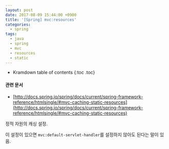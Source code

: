 ```yaml
---
layout: post
date: 2017-08-09 15:44:00 +0900
title: '[Spring] mvc:resources'
categories:
  - spring
tags:
  - java
  - spring
  - mvc
  - resources
  - static
---
```


* Kramdown table of contents
{:toc .toc}

#### 관련 문서

- [http://docs.spring.io/spring/docs/current/spring-framework-reference/htmlsingle/#mvc-caching-static-resources](http://docs.spring.io/spring/docs/current/spring-framework-reference/htmlsingle/#mvc-caching-static-resources)

정적 자원의 캐싱 설정.

이 설정이 있으면 `mvc:default-servlet-handler`를 설정하지 않아도 된다는 말이 있음.
